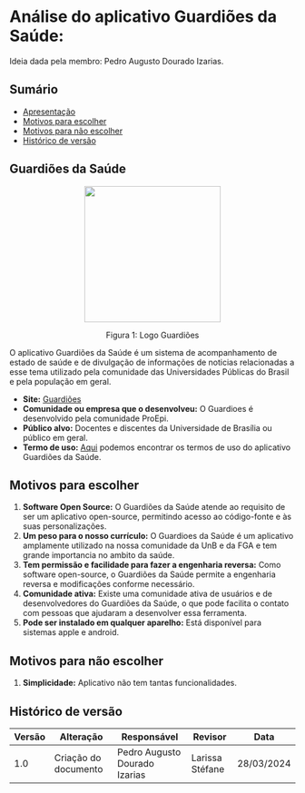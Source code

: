 # Análise do aplicativo Guardiões da Saúde:

Ideia dada pela membro: Pedro Augusto Dourado Izarias.

## Sumário
* [Apresentação](#Apresentação)
* [Motivos para escolher](#Motivos-para-escolher)
* [Motivos para não escolher](#Motivos-para-não-escolher)
* [Histórico de versão](#Histórico-de-versão)

## Guardiões da Saúde

<div align="center">
    <img src="https://pbs.twimg.com/profile_images/1270545909223436288/wJF4tcEo_400x400.jpg" style="width:25vw"/>
    <p> Figura 1: Logo Guardiões</p> 
</div>


 O aplicativo Guardiões da Saúde é um sistema de acompanhamento de estado de saúde e de divulgação de informações de noticias relacionadas a esse tema utilizado pela comunidade das Universidades Públicas do Brasil e pela população em geral.

  - **Site:** [Guardiões](https://linktr.ee/guardioesdasaude)
  - **Comunidade ou empresa que o desenvolveu:** O Guardioes é desenvolvido pela comunidade ProEpi.
  - **Público alvo:**  Docentes e discentes da Universidade de Brasília ou público em geral.
  - **Termo de uso:** [Aqui](https://proepi.org.br/p889/) podemos encontrar os termos de uso do aplicativo Guardiões da Saúde.
 
## Motivos para escolher  

  1. **Software Open Source:** O Guardiões da Saúde atende ao requisito de ser um aplicativo open-source, permitindo acesso ao código-fonte e às suas personalizações. 
  2. **Um peso para o nosso currículo:** O Guardioes da Saúde é um aplicativo amplamente utilizado na nossa comunidade da UnB e da FGA e tem grande importancia no ambito da saúde.
  3. **Tem permissão e facilidade para fazer a engenharia reversa:**  Como software open-source, o Guardiões da Saúde permite a engenharia reversa e modificações conforme necessário. 
  4. **Comunidade ativa:** Existe uma comunidade ativa de usuários e de desenvolvedores do Guardiões da Saúde, o que pode facilita o contato com pessoas que ajudaram a desenvolver essa ferramenta.
  5. **Pode ser instalado em qualquer aparelho:** Está disponível para sistemas apple e android.

## Motivos para não escolher

  1. **Simplicidade:** Aplicativo não tem tantas funcionalidades.


## Histórico de versão

| Versão | Alteração | Responsável | Revisor | Data |
| - | - | - | - | - |
| 1.0 | Criação do documento| Pedro Augusto Dourado Izarias | Larissa Stéfane | 28/03/2024|

    
